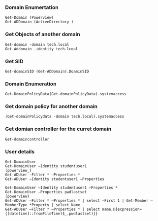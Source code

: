 ### Domain Enumertation

```
Get-Domain (Powerview)
Get-ADDomain (ActiveDirectory )
```
### Get Objects of another domain 
```
Get-domain -domain tech.local
Get-Addomain -identity tech.lcoal
```

### Get SID 
```
Get-domainSID (Get-ADDomain).DoaminSID
```
### Domain Enumeration 
```
Get-DomainPolicyData(Get-domainPolicyData).systemaccess
```
### Get domain policy for another domain 
```
(Get-domainPolicydata -domain tech.local).systemaccess
```
### Get domian controller for the curret domain 
```
Get-domaincontroller
```
### User details 
```
Get-DomainUser
Get-DomainUser –Identity studentuser1
(powerview_)
Get-ADUser –Filter * –Properties *
Get-ADUser –Identity studentuser1 –Properties
```
```
Get-DomainUser –Identity studentuser1 –Properties *
Get-DomainUser –Properties pwdlastset
(powerview)
Get-ADUser –Filter * –Properties * | select –First 1 | Get-Member –MemberType *Property | select Name
Get-ADUser –Filter * –Properties * | select name,@{expression={[datetime]::fromFileTime($_.pwdlastset)}}
```
